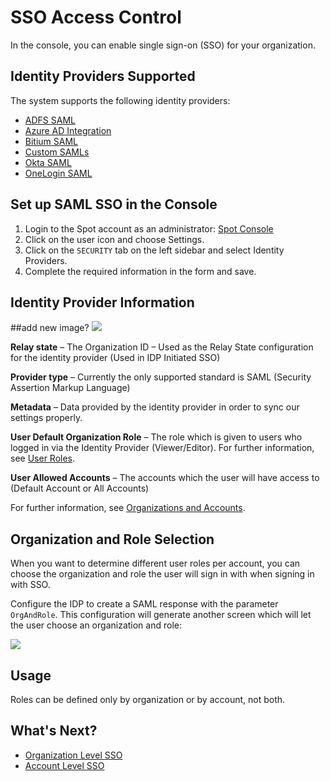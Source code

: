 # SSO Access Control

In the console, you can enable single sign-on (SSO) for your organization.

## Identity Providers Supported

The system supports the following identity providers:

- [ADFS SAML](administration/identity-providers/adfs-saml-authentication)
- [Azure AD Integration](administration/identity-providers/azure-active-directory-integration)
- [Bitium SAML](administration/identity-providers/bitium-saml-authentication)
- [Custom SAMLs](administration/identity-providers/custom-saml-idp-configuration)
- [Okta SAML](administration/identity-providers/okta-saml-authentication)
- [OneLogin SAML](administration/identity-providers/onelogin-saml-authentication)

## Set up SAML SSO in the Console

1. Login to the Spot account as an administrator: [Spot Console](https://console.spotinst.com/#/dashboard)
2. Click on the user icon and choose Settings.
3. Click on the `SECURITY` tab on the left sidebar and select Identity Providers.
4. Complete the required information in the form and save.

## Identity Provider Information

##add new image? <img src="/administration/_media/sss-access-control-01.png" />

**Relay state** – The Organization ID – Used as the Relay State configuration for the identity provider (Used in IDP Initiated SSO)

**Provider type** – Currently the only supported standard is SAML (Security Assertion Markup Language)

**Metadata** – Data provided by the identity provider in order to sync our settings properly.

**User Default Organization Role** – The role which is given to users who logged in via the Identity Provider (Viewer/Editor). For further information, see [User Roles](administration/users/).

**User Allowed Accounts** – The accounts which the user will have access to (Default Account or All Accounts)

For further information, see [Organizations and Accounts](https://docs.spot.io/administration/organizations/).

## Organization and Role Selection

When you want to determine different user roles per account, you can choose the organization and role the user will sign in with when signing in with SSO.

Configure the IDP to create a SAML response with the parameter `OrgAndRole`.
This configuration will generate another screen which will let the user choose an organization and role:

<img src="/administration/_media/sss-access-control-02.jpg" />

## Usage

Roles can be defined only by organization or by account, not both.

## What's Next?

- [Organization Level SSO](administration/sso-access-control/organization-level-sso)
- [Account Level SSO](administration/sso-access-control/account-level-sso)
